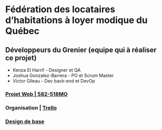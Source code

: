 # Fédération des locataires d’habitations à loyer modique du Québec

## Développeurs du Grenier (equipe qui à réaliser ce projet)

* Kenza El Harrif - Designer et QA
* Joshua Gonzalez-Barrera - PO et Scrum Master
* Victor Gileau - Dev back-end et DevOp

### [Projet Web | 582-518MO](https://tim-montmorency.com/timdoc/582-518MO/projet/)

### Organisation | [Trello](https://trello.com/b/j5wTX283/les-développeurs-du-grenier)

### [Design de base](https://www.figma.com/design/n7moRY0KdPPKy48HsySSgp/Developpeurs_du_grenier_Accueil?node-id=0-1&t=wuLZ6Is2gsPIxv7i-1)

<!--### [Site en ligne temporaire](https://developpeurs-du-grenier.tim-momo.com/)-->

<!--### [Site en ligne wordpress](https://developpeurs-du-grenier.tim-momo.com/wordpress/)-->

